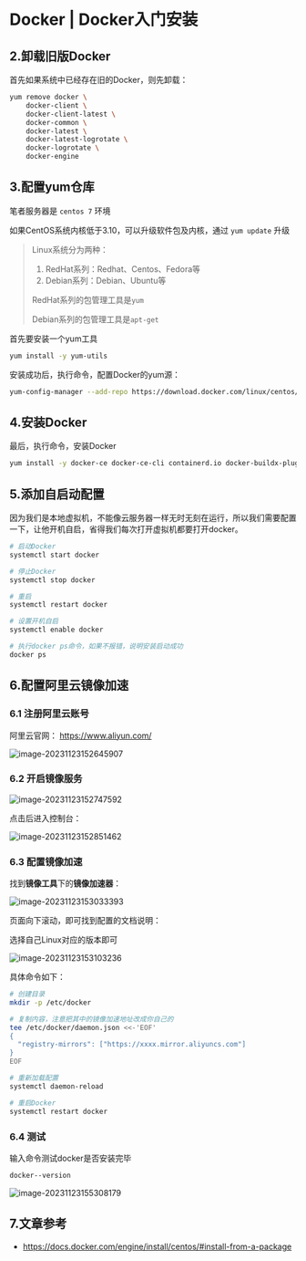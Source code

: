 # Docker | Docker入门安装




## 2.卸载旧版Docker

首先如果系统中已经存在旧的Docker，则先卸载：

```bash
yum remove docker \
    docker-client \
    docker-client-latest \
    docker-common \
    docker-latest \
    docker-latest-logrotate \
    docker-logrotate \
    docker-engine
```



## 3.配置yum仓库

笔者服务器是 `centos 7` 环境

如果CentOS系统内核低于3.10，可以升级软件包及内核，通过 `yum update` 升级

> Linux系统分为两种：
>
> 1. RedHat系列：Redhat、Centos、Fedora等
> 2. Debian系列：Debian、Ubuntu等
>
> RedHat系列的包管理工具是`yum`
>
> Debian系列的包管理工具是`apt-get`

首先要安装一个yum工具

```Bash
yum install -y yum-utils
```

安装成功后，执行命令，配置Docker的yum源：

```Bash
yum-config-manager --add-repo https://download.docker.com/linux/centos/docker-ce.repo
```



## 4.安装Docker

最后，执行命令，安装Docker

```Bash
yum install -y docker-ce docker-ce-cli containerd.io docker-buildx-plugin docker-compose-plugin
```



## 5.添加自启动配置

因为我们是本地虚拟机，不能像云服务器一样无时无刻在运行，所以我们需要配置一下，让他开机自启，省得我们每次打开虚拟机都要打开docker。

```bash
# 启动Docker
systemctl start docker

# 停止Docker
systemctl stop docker

# 重启
systemctl restart docker

# 设置开机自启
systemctl enable docker

# 执行docker ps命令，如果不报错，说明安装启动成功
docker ps
```



## 6.配置阿里云镜像加速

### 6.1 注册阿里云账号

阿里云官网： https://www.aliyun.com/

![image-20231123152645907](https://gaoziman.oss-cn-hangzhou.aliyuncs.com/LeoPic202311231526065.png)





### 6.2 开启镜像服务

![image-20231123152747592](https://gaoziman.oss-cn-hangzhou.aliyuncs.com/LeoPic202311231527634.png)

点击后进入控制台：

![image-20231123152851462](https://gaoziman.oss-cn-hangzhou.aliyuncs.com/LeoPic202311231529709.png)



### 6.3 配置镜像加速

找到**镜像工具**下的**镜像加速器**：	

![image-20231123153033393](https://gaoziman.oss-cn-hangzhou.aliyuncs.com/LeoPic202311231530423.png)



页面向下滚动，即可找到配置的文档说明：

选择自己Linux对应的版本即可

![image-20231123153103236](https://gaoziman.oss-cn-hangzhou.aliyuncs.com/LeoPic202311231531268.png)

具体命令如下：

```bash
# 创建目录
mkdir -p /etc/docker

# 复制内容，注意把其中的镜像加速地址改成你自己的
tee /etc/docker/daemon.json <<-'EOF'
{
  "registry-mirrors": ["https://xxxx.mirror.aliyuncs.com"]
}
EOF

# 重新加载配置
systemctl daemon-reload

# 重启Docker
systemctl restart docker
```



### 6.4 测试

输入命令测试docker是否安装完毕

```bash
docker--version
```

![image-20231123155308179](https://gaoziman.oss-cn-hangzhou.aliyuncs.com/LeoPic202311231553203.png)



## 7.文章参考

- https://docs.docker.com/engine/install/centos/#install-from-a-package


